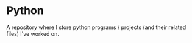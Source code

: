 # Python
A repository where I store python programs / projects (and their related files) I've worked on.
